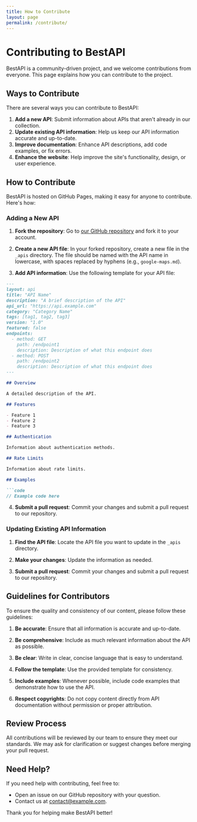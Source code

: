 ```yaml
---
title: How to Contribute
layout: page
permalink: /contribute/
---
```


# Contributing to BestAPI

BestAPI is a community-driven project, and we welcome contributions from everyone. This page explains how you can contribute to the project.

## Ways to Contribute

There are several ways you can contribute to BestAPI:

1. **Add a new API**: Submit information about APIs that aren't already in our collection.
2. **Update existing API information**: Help us keep our API information accurate and up-to-date.
3. **Improve documentation**: Enhance API descriptions, add code examples, or fix errors.
4. **Enhance the website**: Help improve the site's functionality, design, or user experience.

## How to Contribute

BestAPI is hosted on GitHub Pages, making it easy for anyone to contribute. Here's how:

### Adding a New API

1. **Fork the repository**: Go to [our GitHub repository](https://github.com/BestAPI/bestapi.github.io) and fork it to your account.

2. **Create a new API file**: In your forked repository, create a new file in the `_apis` directory. The file should be named with the API name in lowercase, with spaces replaced by hyphens (e.g., `google-maps.md`).

3. **Add API information**: Use the following template for your API file:

```markdown
---
layout: api
title: "API Name"
description: "A brief description of the API"
api_url: "https://api.example.com"
category: "Category Name"
tags: [tag1, tag2, tag3]
version: "1.0"
featured: false
endpoints:
  - method: GET
    path: /endpoint1
    description: Description of what this endpoint does
  - method: POST
    path: /endpoint2
    description: Description of what this endpoint does
---

## Overview

A detailed description of the API.

## Features

- Feature 1
- Feature 2
- Feature 3

## Authentication

Information about authentication methods.

## Rate Limits

Information about rate limits.

## Examples

```code
// Example code here
```

4. **Submit a pull request**: Commit your changes and submit a pull request to our repository.

### Updating Existing API Information

1. **Find the API file**: Locate the API file you want to update in the `_apis` directory.

2. **Make your changes**: Update the information as needed.

3. **Submit a pull request**: Commit your changes and submit a pull request to our repository.

## Guidelines for Contributors

To ensure the quality and consistency of our content, please follow these guidelines:

1. **Be accurate**: Ensure that all information is accurate and up-to-date.

2. **Be comprehensive**: Include as much relevant information about the API as possible.

3. **Be clear**: Write in clear, concise language that is easy to understand.

4. **Follow the template**: Use the provided template for consistency.

5. **Include examples**: Whenever possible, include code examples that demonstrate how to use the API.

6. **Respect copyrights**: Do not copy content directly from API documentation without permission or proper attribution.

## Review Process

All contributions will be reviewed by our team to ensure they meet our standards. We may ask for clarification or suggest changes before merging your pull request.

## Need Help?

If you need help with contributing, feel free to:

- Open an issue on our GitHub repository with your question.
- Contact us at contact@example.com.

Thank you for helping make BestAPI better!